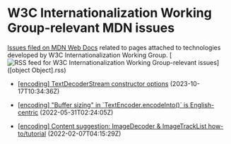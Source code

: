 # W3C Internationalization Working Group-relevant MDN issues

[Issues filed on MDN Web Docs](https://github.com/mdn/content/issues) related to pages attached to technologies developed by W3C Internationalization Working Group. [![RSS feed for W3C Internationalization Working Group-relevant issues](https://www.w3.org/QA/2007/04/feed_icon)]([object Object].rss)

* [\[encoding\] TextDecoderStream constructor options](https://github.com/mdn/content/issues/29681) (2023-10-17T10:34:36Z)
  
* [\[encoding\] "Buffer sizing" in \`TextEncoder.encodeInto()\` is English-centric](https://github.com/mdn/content/issues/16805) (2022-05-31T02:24:05Z)
  
* [\[encoding\] Content suggestion: ImageDecoder & ImageTrackList how-to/tutorial](https://github.com/mdn/content/issues/12791) (2022-02-07T04:15:29Z)
  
